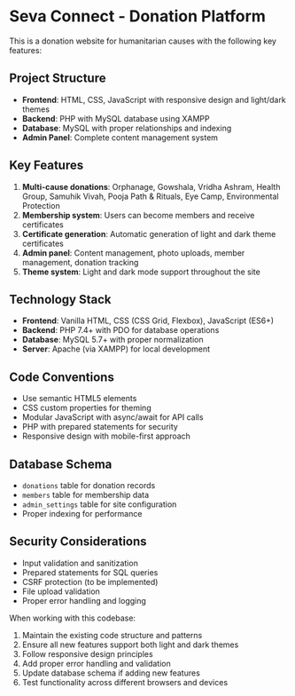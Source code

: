 <!-- Use this file to provide workspace-specific custom instructions to Copilot. For more details, visit https://code.visualstudio.com/docs/copilot/copilot-customization#_use-a-githubcopilotinstructionsmd-file -->

# Seva Connect - Donation Platform

This is a donation website for humanitarian causes with the following key features:

## Project Structure
- **Frontend**: HTML, CSS, JavaScript with responsive design and light/dark themes
- **Backend**: PHP with MySQL database using XAMPP
- **Database**: MySQL with proper relationships and indexing
- **Admin Panel**: Complete content management system

## Key Features
1. **Multi-cause donations**: Orphanage, Gowshala, Vridha Ashram, Health Group, Samuhik Vivah, Pooja Path & Rituals, Eye Camp, Environmental Protection
2. **Membership system**: Users can become members and receive certificates
3. **Certificate generation**: Automatic generation of light and dark theme certificates
4. **Admin panel**: Content management, photo uploads, member management, donation tracking
5. **Theme system**: Light and dark mode support throughout the site

## Technology Stack
- **Frontend**: Vanilla HTML, CSS (CSS Grid, Flexbox), JavaScript (ES6+)
- **Backend**: PHP 7.4+ with PDO for database operations
- **Database**: MySQL 5.7+ with proper normalization
- **Server**: Apache (via XAMPP) for local development

## Code Conventions
- Use semantic HTML5 elements
- CSS custom properties for theming
- Modular JavaScript with async/await for API calls
- PHP with prepared statements for security
- Responsive design with mobile-first approach

## Database Schema
- `donations` table for donation records
- `members` table for membership data
- `admin_settings` table for site configuration
- Proper indexing for performance

## Security Considerations
- Input validation and sanitization
- Prepared statements for SQL queries
- CSRF protection (to be implemented)
- File upload validation
- Proper error handling and logging

When working with this codebase:
1. Maintain the existing code structure and patterns
2. Ensure all new features support both light and dark themes
3. Follow responsive design principles
4. Add proper error handling and validation
5. Update database schema if adding new features
6. Test functionality across different browsers and devices
